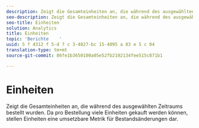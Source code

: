 ```yaml
---
description: Zeigt die Gesamteinheiten an, die während des ausgewählten Zeitraums bestellt wurden. Da pro Bestellung viele Einheiten gekauft werden können, stellen Einheiten eine umsetzbare Metrik für Bestandsänderungen dar.
seo-description: Zeigt die Gesamteinheiten an, die während des ausgewählten Zeitraums bestellt wurden. Da pro Bestellung viele Einheiten gekauft werden können, stellen Einheiten eine umsetzbare Metrik für Bestandsänderungen dar.
seo-title: Einheiten
solution: Analytics
title: Einheiten
topic: 'Berichte    '
uuid: 5 f 4312 f 5-d 7 c 3-4827-bc 15-4095 a 83 e 5 c 04
translation-type: tm+mt
source-git-commit: 86fe1b3650100a05e52fb2102134fee515c871b1

---
```



# Einheiten

Zeigt die Gesamteinheiten an, die während des ausgewählten Zeitraums bestellt wurden. Da pro Bestellung viele Einheiten gekauft werden können, stellen Einheiten eine umsetzbare Metrik für Bestandsänderungen dar.

